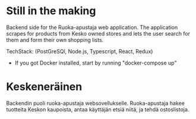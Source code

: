# Still in the making

Backend side for the Ruoka-apustaja web application. The application scrapes for products from Kesko owned stores and lets the user search for them and form their own shopping lists.

TechStack: (PostGreSQl, Node.js, Typescript, React, Redux)

- If you got Docker installed, start by running "docker-compose up"

# Keskeneräinen

Backendin puoli ruoka-apustaja websovellukselle. Ruoka-apustaja hakee tuotteita Keskon kaupoista, antaa käyttäjän etsiä niitä, ja tehdä ostoslistoja.